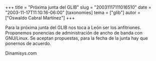 +++
title = "Próxima junta del GLIB"
slug = "20031117111016510"
date = "2003-11-17T11:10:16-06:00"
[taxonomies]
tema = ["glib"]
autor = ["Oswaldo Cabral Martínez"]
+++

Para la próxima junta del GLIB nos toca a León ser los anfitriones.
Proponemos ponencias de administración de ancho de banda con GNU/Linux.
Se aceptan propuestas, para la fecha de la junta hay que ponernos de
acuerdo.

Dinamisys.com
